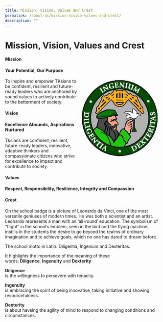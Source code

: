 ```yaml
---
title: Mission, Vision, Values and Crest
permalink: /about-us/mission-vision-values-and-crest/
description: ""
---
```

# Mission, Vision, Values and Crest

#### Mission

#### Your Potential,&nbsp;Our Purpose

<div>
<div style="float: right">
<img src="/images/1-1.jpg">
</div><div>
To inspire and empower TKsians to be confident, resilient and future-ready leaders who are anchored by sound values to actively contribute to the betterment of society.
</div></div>

#### Vision

#### Excellence Abounds,&nbsp;Aspirations Nurtured

Tksians are confident, resilient, future-ready leaders, innovative, adaptive thinkers and compassionate citizens who strive for excellence to impact and contribute to society.

#### Values

#### **Respect, Responsibility, Resilience, Integrity&nbsp;and&nbsp;Compassion**

#### Crest

On the school badge is a picture of Leonardo da Vinci, one of the most versatile geniuses of modern times. He was both a scientist and an artist. Leonardo represents a man with an ‘all-round’ education. The symbolism of “flight” in the school’s emblem, seen in the bird and the flying machine, instills in the students the desire to go beyond the realms of ordinary imagination and to achieve goals, which no one has dared to dream before.

The school motto in Latin: Diligentia, Ingenium and Dexteritas.

It highlights the importance of the meaning of these words:&nbsp;**Diligence**,&nbsp;**Ingenuity**&nbsp;and&nbsp;**Dexterity**

**Diligence**  
is the willingness to persevere with tenacity.

**Ingenuity**  
is embracing the spirit of being innovative, taking initiative and showing resourcefulness.

**Dexterity**  
is about haveing the agility of mind to respond to changing conditions and circumstances.